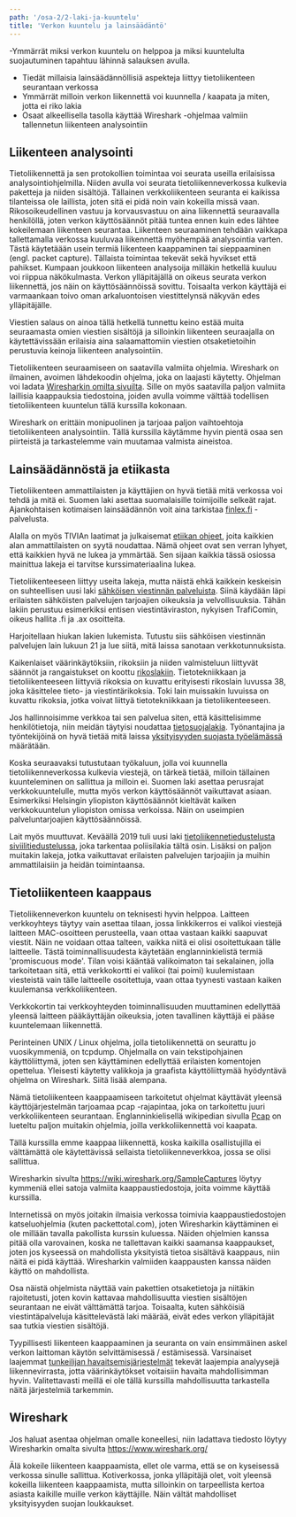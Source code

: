 ```yaml
---
path: '/osa-2/2-laki-ja-kuuntelu'
title: 'Verkon kuuntelu ja lainsäädäntö'
---
```


<text-box variant='learningObjectives' name='Oppimistavoitteet'>

-Ymmärrät miksi verkon kuuntelu on helppoa ja miksi kuuntelulta suojautuminen tapahtuu lähinnä salauksen avulla.
- Tiedät millaisia lainsäädännöllisiä aspekteja liittyy tietoliikenteen seurantaan verkossa
- Ymmärrät milloin verkon liikennettä voi kuunnella / kaapata ja miten, jotta ei riko lakia
- Osaat alkeellisella tasolla käyttää Wireshark -ohjelmaa valmiin tallennetun liikenteen analysointiin

</text-box>

## Liikenteen analysointi

Tietoliikennettä ja sen protokollien toimintaa voi seurata useilla erilaisissa analysointiohjelmilla. Niiden avulla voi seurata tietoliikenneverkossa kulkevia paketteja ja niiden sisältöjä. Tällainen verkkoliikenteen seuranta ei kaikissa tilanteissa ole laillista, joten sitä ei pidä noin vain kokeilla missä vaan. Rikosoikeudellinen vastuu ja korvausvastuu on aina liikennettä seuraavalla henkilöllä, joten verkon käyttösäännöt pitää tuntea ennen kuin edes lähtee kokeilemaan liikenteen seurantaa. Liikenteen seuraaminen tehdään vaikkapa tallettamalla verkossa kuuluvaa liikennettä myöhempää analysointia varten. Tästä käytetäään usein termiä liikenteen kaappaminen tai sieppaaminen (engl. packet capture). Tällaista toimintaa tekevät sekä hyvikset että pahikset. Kumpaan joukkoon liikenteen analysoija milläkin hetkellä kuuluu voi riippua näkökulmasta. Verkon ylläpitäjällä on oikeus seurata verkon liikennettä, jos näin on käyttösäännöissä sovittu. Toisaalta verkon käyttäjä ei varmaankaan toivo oman arkaluontoisen viestittelynsä näkyvän edes ylläpitäjälle.

Viestien salaus on ainoa tällä hetkellä tunnettu keino estää muita seuraamasta omien viestien sisältöjä ja silloinkin liikenteen seuraajalla on käytettävissään erilaisia aina salaamattomiin viestien otsaketietoihin perustuvia keinoja liikenteen analysointiin.

Tietoliikenteen seuraamiseen on saatavilla valmiita ohjelmia. Wireshark on ilmainen, avoimen lähdekoodin ohjelma, joka on laajasti käytetty. Ohjelman voi ladata [Wiresharkin omilta sivuilta](https://www.wireshark.org/). Sille on myös saatavilla paljon valmiita laillisia kaappauksia tiedostoina, joiden avulla voimme välttää todellisen tietoliikenteen kuuntelun tällä kurssilla kokonaan.

Wireshark on erittäin monipuolinen ja tarjoaa paljon vaihtoehtoja tietoliikenteen analysointiin. Tällä kurssilla käytämme hyvin pientä osaa sen piirteistä ja tarkastelemme vain muutamaa valmista aineistoa.


## Lainsäädännöstä ja etiikasta

Tietoliikenteen ammattilaisten ja käyttäjien on hyvä tietää mitä verkossa voi tehdä ja mitä ei. Suomen laki asettaa suomalaisille toimijoille selkeät rajat. Ajankohtaisen kotimaisen lainsäädännön voit aina tarkistaa [finlex.fi](https://finlex.fi) -palvelusta.

Alalla on myös TIVIAn laatimat ja julkaisemat [etiikan ohjeet](https://tivia.fi/toimiala/etiikan-ohjeet/), joita kaikkien alan ammattilaisten on syytä noudattaa. Nämä ohjeet ovat sen verran lyhyet, että kaikkien hyvä ne lukea ja ymmärtää. Sen sijaan kaikkia tässä osiossa mainittua lakeja ei tarvitse kurssimateriaalina lukea.

Tietoliikenteeseen liittyy useita lakeja, mutta näistä ehkä kaikkein keskeisin on suhteellisen uusi laki [sähköisen viestinnän palveluista]( https://www.finlex.fi/fi/laki/ajantasa/2014/20140917).  Siinä käydään läpi erilaisten sähköisten palvelujen tarjoajien oikeuksia ja velvollisuuksia. Tähän lakiin perustuu esimerkiksi entisen viestintäviraston, nykyisen TrafiComin, oikeus hallita .fi ja .ax osoitteita.

Harjoitellaan hiukan lakien lukemista. Tutustu siis sähköisen viestinnän palvelujen lain lukuun 21 ja lue siitä, mitä laissa sanotaan verkkotunnuksista.

<quiz id="f67ee532-7e38-5021-8c00-58234ae2b975"></quiz>


Kaikenlaiset väärinkäytöksiin, rikoksiin ja niiden valmisteluun liittyvät säännöt ja rangaistukset on koottu [rikoslakiin](https://www.finlex.fi/fi/laki/ajantasa/1889/18890039001). Tietotekniikkaan ja tietoliikenteeseen liittyviä rikoksia on kuvattu erityisesti rikoslain luvussa 38, joka käsittelee tieto- ja viestintärikoksia. Toki lain muissakin luvuissa on kuvattu rikoksia, jotka voivat liittyä tietotekniikkaan ja tietoliikenteeseen.

<quiz id="b558ab50-4a96-5076-823f-2587fa600992"></quiz>



Jos hallinnoisimme verkkoa tai sen palvelua siten, että käsittelisimme henkilötietoja, niin meidän täytyisi noudattaa [tietosuojalakia]( https://www.finlex.fi/fi/laki/ajantasa/2018/20181050). Työnantajina ja työntekijöinä on hyvä tietää mitä laissa [yksityisyyden suojasta työelämässä](https://www.finlex.fi/fi/laki/ajantasa/2004/20040759) määrätään.

Koska seuraavaksi tutustutaan työkaluun, jolla voi kuunnella tietoliikenneverkossa kulkevia viestejä, on tärkeä tietää, milloin tällainen kuunteleminen on sallittua ja milloin ei. Suomen laki asettaa perusrajat verkkokuuntelulle, mutta myös verkon käyttösäännöt vaikuttavat asiaan. Esimerkiksi Helsingin yliopiston käyttösäännöt kieltävät kaiken verkkokuuntelun yliopiston omissa verkoissa. Näin on useimpien palveluntarjoajien käyttösäännöissä.

Lait myös muuttuvat. Keväällä 2019 tuli uusi laki  [tietoliikennetiedustelusta siviilitiedustelussa](https://www.finlex.fi/fi/laki/alkup/2019/20190582), joka tarkentaa poliisilakia tältä osin. Lisäksi on paljon muitakin lakeja, jotka vaikuttavat erilaisten palvelujen tarjoajiin ja muihin ammattilaisiin ja heidän toimintaansa.

## Tietoliikenteen kaappaus

Tietoliikenneverkon kuuntelu on teknisesti hyvin helppoa. Laitteen verkkoyhteys täytyy vain asettaa tilaan, jossa linkkikerros ei valikoi viestejä laitteen MAC-osoitteen perusteella, vaan ottaa vastaan kaikki saapuvat viestit. Näin ne voidaan ottaa talteen, vaikka niitä ei olisi osoitettukaan tälle laitteelle. Tästä toiminnallisuudesta käytetään englanninkielistä termiä 'promiscuous mode'. Tilan voisi kääntää valikoimaton tai sekalainen, jolla tarkoitetaan sitä, että verkkokortti ei valikoi (tai poimi) kuulemistaan viesteistä vain tälle laitteelle osoitettuja, vaan ottaa tyynesti vastaan kaiken kuulemansa verkkoliikenteen.

Verkkokortin tai verkkoyhteyden toiminnallisuuden muuttaminen edellyttää yleensä laitteen pääkäyttäjän oikeuksia, joten tavallinen käyttäjä ei pääse kuuntelemaan liikennettä.

Perinteinen UNIX / Linux ohjelma, jolla tietoliikennettä on seurattu jo vuosikymmeniä, on tcpdump. Ohjelmalla on vain tekstipohjainen käyttöliittymä, joten sen käyttäminen edellyttää erilaisten komentojen opettelua. Yleisesti käytetty valikkoja ja graafista käyttöliittymää hyödyntävä ohjelma on Wireshark. Siitä lisää alempana.

Nämä tietoliikenteen kaappaamiseen tarkoitetut ohjelmat käyttävät yleensä käyttöjärjestelmän tarjoamaa pcap -rajapintaa, joka on tarkoitettu juuri verkkoliikenteen seurantaan. Englanninkielisellä wikipedian sivulla [Pcap](https://en.wikipedia.org/wiki/Pcap) on lueteltu paljon muitakin ohjelmia, joilla verkkoliikennettä voi kaapata.

Tällä kurssilla emme kaappaa liikennettä, koska kaikilla osallistujilla ei välttämättä ole käytettävissä sellaista tietoliikenneverkkoa, jossa se olisi sallittua.

Wiresharkin sivulta https://wiki.wireshark.org/SampleCaptures löytyy kymmeniä ellei satoja valmiita kaappaustiedostoja, joita voimme käyttää kurssilla.

Internetissä on myös joitakin ilmaisia verkossa toimivia kaappaustiedostojen katseluohjelmia  (kuten packettotal.com), joten Wiresharkin käyttäminen ei ole millään tavalla pakollista kurssin kuluessa.  Näiden ohjelmien kanssa pitää olla varovainen, koska ne tallettavan kaikki saamansa kaappaukset, joten jos kyseessä on mahdollista yksityistä tietoa sisältävä kaappaus, niin näitä ei pidä käyttää. Wiresharkin valmiiden kaappausten kanssa näiden käyttö on mahdollista.

Osa näistä ohjelmista näyttää vain pakettien otsaketietoja ja niitäkin rajoitetusti, joten kovin kattavaa mahdollisuutta viestien sisältöjen seurantaan ne eivät välttämättä tarjoa. Toisaalta, kuten sähköisiä viestintäpalveluja käsittelevästä laki määrää, eivät edes verkon ylläpitäjät saa tutkia viestien sisältöjä.

Tyypillisesti liikenteen kaappaaminen ja seuranta on vain ensimmäinen askel verkon laittoman käytön selvittämisessä / estämisessä. Varsinaiset laajemmat [tunkeilijan havaitsemisjärjestelmät](https://fi.wikipedia.org/wiki/Tunkeilijan_havaitsemisj%C3%A4rjestelm%C3%A4) tekevät laajempia analyysejä liikennevirrasta, jotta väärinkäytökset voitaisiin havaita mahdollisimman hyvin. Valitettavasti meillä ei ole tällä kurssilla mahdollisuutta tarkastella näitä järjestelmiä tarkemmin.


## Wireshark

Jos haluat asentaa ohjelman omalle koneellesi, niin ladattava tiedosto löytyy Wiresharkin omalta sivulta https://www.wireshark.org/

Älä kokeile liikenteen kaappaamista, ellet ole varma, että se on kyseisessä verkossa sinulle sallittua. Kotiverkossa, jonka ylläpitäjä olet, voit yleensä kokeilla liikenteen kaappaamista, mutta silloinkin on tarpeellista kertoa asiasta kaikille muille verkon käyttäjille.
Näin vältät mahdolliset yksityisyyden suojan loukkaukset.
